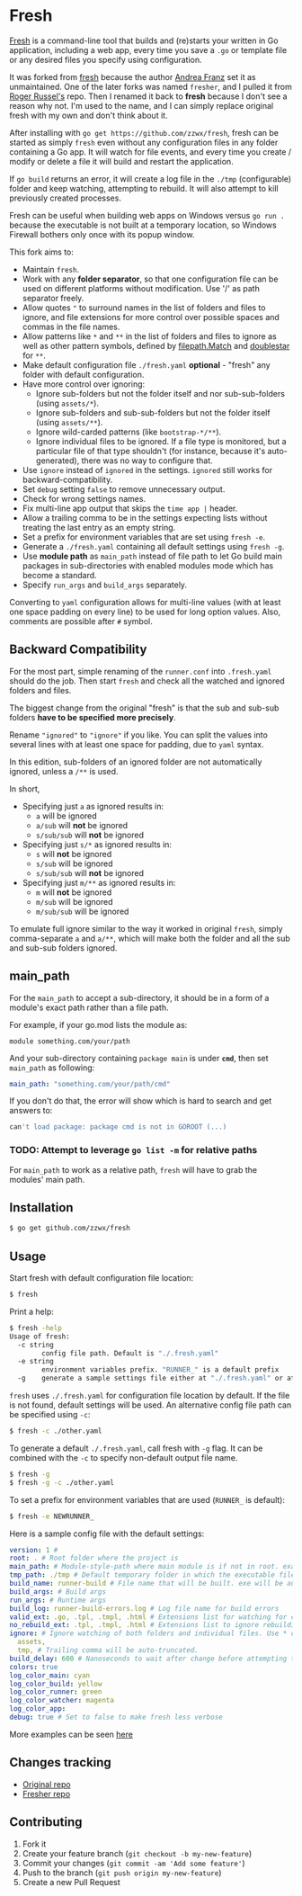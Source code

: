 # Fresh

[Fresh](https://github.com/zzwx/fresh) is a command-line tool that builds and (re)starts your written in Go application, including a web app, every time you save a `.go` or template file or any desired files you specify using configuration.

It was forked from [fresh](https://github.com/gravityblast/fresh) because the author [Andrea Franz](http://gravityblast.com) set it as unmaintained.
One of the later forks was named `fresher`, and I pulled it from [Roger Russel's](https://github.com/roger-russel/fresher.git) repo.
Then I renamed it back to **fresh** because I don't see a reason why not. I'm used to the name, and I can simply replace original fresh
with my own and don't think about it.

After installing with `go get https://github.com/zzwx/fresh`, fresh can be started as simply `fresh` even without any configuration files in any folder containing a Go app.
It will watch for file events, and every time you create / modify or delete a file it will build and restart the application.

If `go build` returns an error, it will create a log file in the `./tmp` (configurable) folder and keep watching, attempting to rebuild. It will also attempt to kill previously created processes.

Fresh can be useful when building web apps on Windows versus `go run .` because the executable is not built at a temporary location, so Windows Firewall bothers only once with its popup window.

This fork aims to:

* Maintain `fresh`.
* Work with any **folder separator**, so that one configuration file can be used on different platforms without modification. Use '/' as path separator freely.
* Allow quotes `"` to surround names in the list of folders and files to ignore, and file extensions for more control over possible spaces and commas in the file names.
* Allow patterns like `*` and `**` in the list of folders and files to ignore as well as other pattern symbols, defined by [filepath.Match](https://pkg.go.dev/path/filepath?tab=doc#Match) and [doublestar](https://github.com/bmatcuk/doublestar) for `**`.
* Make default configuration file `./fresh.yaml` **optional** - "fresh" any folder with default configuration.
* Have more control over ignoring:
    * Ignore sub-folders but not the folder itself and nor sub-sub-folders (using `assets/*`).
    * Ignore sub-folders and sub-sub-folders but not the folder itself (using `assets/**`).
    * Ignore wild-carded patterns (like `bootstrap-*/**`).
    * Ignore individual files to be ignored. If a file type is monitored, but a particular file of that type shouldn't (for instance, because it's auto-generated), there was no way to configure that.
* Use `ignore` instead of `ignored` in the settings. `ignored` still works for backward-compatibility.
* Set `debug` setting `false` to remove unnecessary output.
* Check for wrong settings names.
* Fix multi-line app output that skips the `time app |` header.
* Allow a trailing comma to be in the settings expecting lists without treating the last entry as an empty string. 
* Set a prefix for environment variables that are set using `fresh -e`.
* Generate a `./fresh.yaml` containing all default settings using `fresh -g`.
* Use **module path** as `main_path` instead of file path to let Go build main packages in sub-directories with enabled modules mode which has become a standard.
* Specify `run_args` and `build_args` separately.

Converting to `yaml` configuration allows for multi-line values (with at least one space padding on every line) to be used for long option values.
Also, comments are possible after `#` symbol.

## Backward Compatibility

For the most part, simple renaming of the `runner.conf` into `.fresh.yaml` should do the job.
Then start `fresh` and check all the watched and ignored folders and files. 

The biggest change from the original "fresh" is that the sub and sub-sub folders **have to be specified more precisely**.

Rename `"ignored"` to `"ignore"` if you like. 
You can split the values into several lines with at least one space for padding, due to `yaml` syntax.

In this edition, sub-folders of an ignored folder are not automatically ignored, unless a `/**` is used. 

In short,

* Specifying just `a` as ignored results in:
    * `a` will be ignored
    * `a/sub` will **not** be ignored
    * `s/sub/sub` will **not** be ignored
* Specifying just `s/*` as ignored results in:
    * `s` will **not** be ignored
    * `s/sub` will be ignored
    * `s/sub/sub` will **not** be ignored
* Specifying just `m/**` as ignored results in:
    * `m` will **not** be ignored
    * `m/sub` will be ignored
    * `m/sub/sub` will be ignored

To emulate full ignore similar to the way it worked in original `fresh`, simply comma-separate `a` and `a/**`, which will make both the folder and all the sub and sub-sub folders ignored.

## main_path

For the `main_path` to accept a sub-directory, it should be in a form of a module's exact path rather than a file path.

For example, if your go.mod lists the module as: 

```
module something.com/your/path
``` 

And your sub-directory containing `package main` is under **`cmd`**, then set `main_path` as following: 

```yaml
main_path: "something.com/your/path/cmd"
``` 

If you don't do that, the error will show which is hard to search and get answers to:

```bash
can't load package: package cmd is not in GOROOT (...)
```

### TODO: Attempt to leverage `go list -m` for relative paths

For `main_path` to work as a relative path, `fresh` will have to grab the modules' main path.  
 
## Installation

```bash
$ go get github.com/zzwx/fresh
```

## Usage

Start fresh with default configuration file location:

```bash
$ fresh
```

Print a help:

```bash
$ fresh -help
Usage of fresh:
  -c string
        config file path. Default is "./.fresh.yaml"
  -e string
        environment variables prefix. "RUNNER_" is a default prefix
  -g    generate a sample settings file either at "./.fresh.yaml" or at specified by -c location
```

`fresh` uses `./.fresh.yaml` for configuration file location by default. If the file is not found, default settings will be used.
An alternative config file path can be specified using `-c`:

```bash
$ fresh -c ./other.yaml
```

To generate a default `./.fresh.yaml`, call fresh with `-g` flag. It can be combined with the `-c` to specify non-default output file name.

```bash
$ fresh -g
$ fresh -g -c ./other.yaml
```

To set a prefix for environment variables that are used (`RUNNER_` is default):

```bash
$ fresh -e NEWRUNNER_
```
 

Here is a sample config file with the default settings:

```yaml
version: 1 #
root: . # Root folder where the project is
main_path: # Module-style-path where main module is if not in root. example: example.com/name/cmd/
tmp_path: ./tmp # Default temporary folder in which the executable file will be generated and run from
build_name: runner-build # File name that will be built. exe will be automatically appended on Windows
build_args: # Build args
run_args: # Runtime args 
build_log: runner-build-errors.log # Log file name for build errors
valid_ext: .go, .tpl, .tmpl, .html # Extensions list for watching for changes
no_rebuild_ext: .tpl, .tmpl, .html # Extensions list to ignore rebuilding
ignore: # Ignore watching of both folders and individual files. Use * or ** and multiple lines for readability 
  assets,
  tmp, # Trailing comma will be auto-truncated. 
build_delay: 600 # Nanoseconds to wait after change before attempting to rebuild.
colors: true
log_color_main: cyan
log_color_build: yellow
log_color_runner: green
log_color_watcher: magenta
log_color_app:
debug: true # Set to false to make fresh less verbose
```

More examples can be seen [here](https://github.com/zzwx/fresh/tree/master/docs/_examples)

## Changes tracking

* [Original repo](https://github.com/gravityblast/fresh/commit/0fa698148017fa2234856bdc881d9cc62517f62b)
* [Fresher repo](https://github.com/roger-russel/fresher/commit/da1959ee8a25a760339c9f2c9b8160ce1105c02f)


## Contributing

1. Fork it
2. Create your feature branch (`git checkout -b my-new-feature`)
3. Commit your changes (`git commit -am 'Add some feature'`)
4. Push to the branch (`git push origin my-new-feature`)
5. Create a new Pull Request
